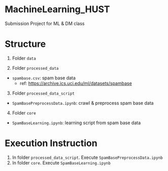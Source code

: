 # MachineLearning_HUST
Submission Project for ML &amp; DM class

# Structure
1. Folder `data`

2. Folder `processed_data`
- `spambase.csv`: spam base data
	+ ref: https://archive.ics.uci.edu/ml/datasets/spambase

3. Folder `processed_data_script`
- `SpamBasePreprocessData.ipynb`: crawl & preprocess spam base data

4. Folder `core`
- `SpamBaseLearning.ipynb`: learning script from spam base data

# Execution Instruction
1. In folder `processed_data_script`. Execute `SpamBasePreprocessData.ipynb`
2. In folder `core`. Execute `SpamBaseLearning.ipynb`
